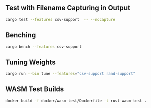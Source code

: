 ## Test with Filename Capturing in Output

```bash
cargo test --features csv-support  -- --nocapture
```

## Benching

```bash
cargo bench --features csv-support
```

## Tuning Weights

```bash
cargo run --bin tune --features="csv-support rand-support"
```

## WASM Test Builds

```bash
docker build -f docker/wasm-test/Dockerfile -t rust-wasm-test .
```
